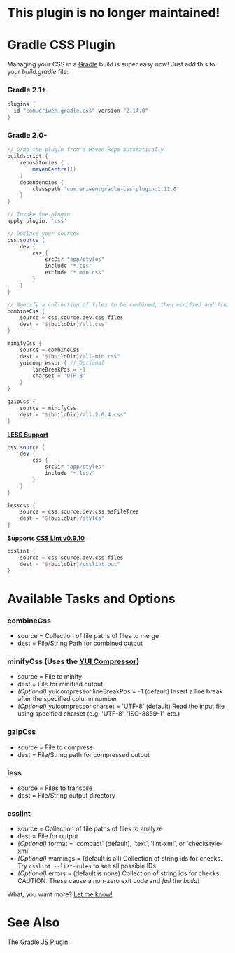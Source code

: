 # This plugin is no longer maintained!

# Gradle CSS Plugin

Managing your CSS in a [Gradle](http://gradle.org) build is super easy now! Just add this to your *build.gradle* file:

### Gradle 2.1+
```groovy
plugins {
  id "com.eriwen.gradle.css" version "2.14.0"
}
```

### Gradle 2.0-
```groovy
// Grab the plugin from a Maven Repo automatically
buildscript {
    repositories {
        mavenCentral()
    }
    dependencies {
        classpath 'com.eriwen:gradle-css-plugin:1.11.0'
    }
}

// Invoke the plugin
apply plugin: 'css'

// Declare your sources
css.source {
    dev {
        css {
            srcDir "app/styles"
            include "*.css"
            exclude "*.min.css"
        }
    }
}

// Specify a collection of files to be combined, then minified and finally GZip compressed.
combineCss {
    source = css.source.dev.css.files
    dest = "${buildDir}/all.css"
}

minifyCss {
    source = combineCss
    dest = "${buildDir}/all-min.css"
    yuicompressor { // Optional
        lineBreakPos = -1
        charset = 'UTF-8'
    }
}

gzipCss {
    source = minifyCss
    dest = "${buildDir}/all.2.0.4.css"
}
```

**[LESS Support](http://lesscss.org)**
```groovy
css.source {
    dev {
        css {
            srcDir "app/styles"
            include "*.less"
        }
    }
}

lesscss {
    source = css.source.dev.css.asFileTree
    dest = "${buildDir}/styles"
}
```

**Supports [CSS Lint v0.9.10](http://csslint.net)**
```groovy
csslint {
    source = css.source.dev.css.files
    dest = "${buildDir}/csslint.out"
}
```

# Available Tasks and Options
### combineCss
- source = Collection of file paths of files to merge
- dest = File/String Path for combined output

### minifyCss (Uses the [YUI Compressor](http://developer.yahoo.com/yui/compressor/))
- source = File to minify
- dest = File for minified output
- *(Optional)* yuicompressor.lineBreakPos = -1 (default) Insert a line break after the specified column number
- *(Optional)* yuicompressor.charset = 'UTF-8' (default) Read the input file using specified charset (e.g. 'UTF-8', 'ISO-8859-1', etc.)

### gzipCss
- source = File to compress
- dest = File/String path for compressed output

### less
- source = Files to transpile
- dest = File/String output directory

### csslint ###
- source = Collection of file paths of files to analyze
- dest = File for output
- *(Optional)* format = 'compact' (default), 'text', 'lint-xml', or 'checkstyle-xml'
- *(Optional)* warnings = (default is all) Collection of string ids for checks. Try `csslint --list-rules` to see all possible IDs
- *(Optional)* errors = (default is none) Collection of string ids for checks. CAUTION: These cause a non-zero exit code and _fail the build!_

What, you want more? [Let me know!](https://github.com/eriwen/gradle-css-plugin/issues)

# See Also #
The [Gradle JS Plugin](https://github.com/eriwen/gradle-js-plugin)!
